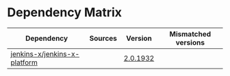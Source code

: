 # Dependency Matrix

Dependency | Sources | Version | Mismatched versions
---------- | ------- | ------- | -------------------
[jenkins-x/jenkins-x-platform](https://github.com/jenkins-x/jenkins-x-platform) |  | [2.0.1932](https://github.com/jenkins-x/jenkins-x-platform/releases/tag/v2.0.1932) | 
